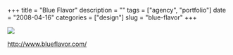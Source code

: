 +++
title = "Blue Flavor"
description = ""
tags = ["agency", "portfolio"]
date = "2008-04-16"
categories = ["design"]
slug = "blue-flavor"
+++


 

  <div id="screens-thumbs" class="clearfix">
    <div class="txt-center" id="design-submission"><a href="http://www.blueflavor.com/"><img id='bluga-thumbnail-1197' class='bluga-thumbnail large' src='//konigi.com/media/bluga/
wt4805efcba8e39_0.jpg'/></a></div>  
  </div>   
<p><a href="http://www.blueflavor.com/">http://www.blueflavor.com/</a></p>




